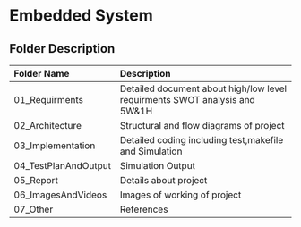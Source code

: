 # Embedded System

## Folder Description
| Folder Name | Description |
|:-------|:-----------|
| 01_Requirments | Detailed document about high/low level requirments SWOT analysis and 5W&1H |
| 02_Architecture | Structural and flow diagrams of project |
| 03_Implementation | Detailed coding including test,makefile and Simulation |
| 04_TestPlanAndOutput | Simulation Output |
| 05_Report | Details about project |
| 06_ImagesAndVideos | Images of working of project |
| 07_Other | References |